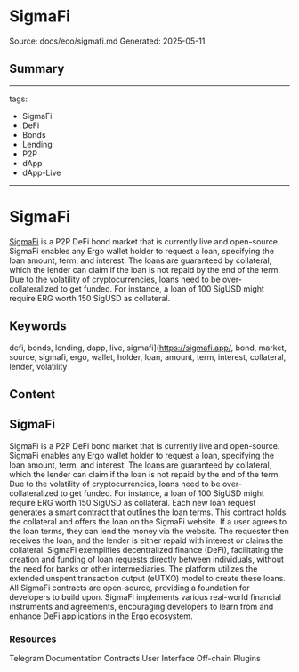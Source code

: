 # SigmaFi
Source: docs/eco/sigmafi.md
Generated: 2025-05-11

## Summary
---
tags:
  - SigmaFi
  - DeFi
  - Bonds
  - Lending
  - P2P
  - dApp
  - dApp-Live
---

# SigmaFi 

[SigmaFi](https://sigmafi.app/) is a P2P DeFi bond market that is currently live and open-source. SigmaFi enables any Ergo wallet holder to request a loan, specifying the loan amount, term, and interest. The loans are guaranteed by collateral, which the lender can claim if the loan is not repaid by the end of the term. Due to the volatility of cryptocurrencies, loans need to be over-collateralized to get funded. For instance, a loan of 100 SigUSD might require ERG worth 150 SigUSD as collateral.

## Keywords
defi, bonds, lending, dapp, live, sigmafi](https://sigmafi.app/, bond, market, source, sigmafi, ergo, wallet, holder, loan, amount, term, interest, collateral, lender, volatility

## Content
## SigmaFi
SigmaFi is a P2P DeFi bond market that is currently live and open-source.
SigmaFi enables any Ergo wallet holder to request a loan, specifying the loan amount, term, and interest. The loans are guaranteed by collateral, which the lender can claim if the loan is not repaid by the end of the term. Due to the volatility of cryptocurrencies, loans need to be over-collateralized to get funded. For instance, a loan of 100 SigUSD might require ERG worth 150 SigUSD as collateral.
Each new loan request generates a smart contract that outlines the loan terms. This contract holds the collateral and offers the loan on the SigmaFi website. If a user agrees to the loan terms, they can lend the money via the website. The requester then receives the loan, and the lender is either repaid with interest or claims the collateral.
SigmaFi exemplifies decentralized finance (DeFi), facilitating the creation and funding of loan requests directly between individuals, without the need for banks or other intermediaries.
The platform utilizes the extended unspent transaction output (eUTXO) model to create these loans. All SigmaFi contracts are open-source, providing a foundation for developers to build upon. SigmaFi implements various real-world financial instruments and agreements, encouraging developers to learn from and enhance DeFi applications in the Ergo ecosystem.

### Resources
Telegram
Documentation
Contracts
User Interface
Off-chain Plugins

